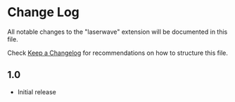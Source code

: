 # Change Log
All notable changes to the "laserwave" extension will be documented in this file.

Check [Keep a Changelog](http://keepachangelog.com/) for recommendations on how to structure this file.

## 1.0
- Initial release
